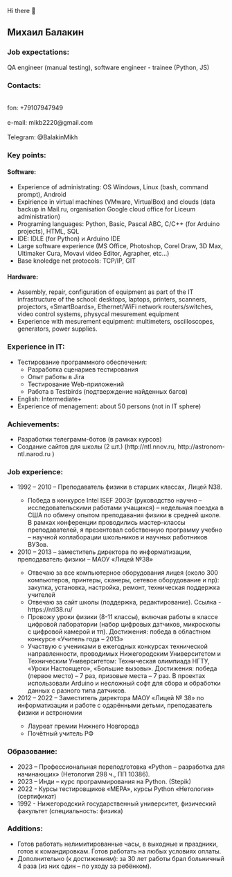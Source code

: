 Hi there 👋
<p>
<h2><b>Михаил Балакин</b></h2>
<h3>Job expectations:</h3> QA engineer (manual testing), software engineer - trainee (Python, JS)
<h3>Contacts:</h3>
<br>fon: +79107947949 </br>
<br>e-mail: mikb2220@gmail.com </br>
<br>Telegram: @BalakinMikh </br>
<h3>Key points:</h3>
<h4>Software:</h4>
<ul>
<li>Experience of administrating: ОS Windows, Linux (bash, command prompt), Android </li>
<li>Expirience in virtual machines (VMware, VirtualBox) and clouds (data backup in Mail.ru, organisation Google cloud office for Liceum administration)</li>
<li>Programing languages: Python, Basic, Pascal ABC, C/C++ (for Arduino projects), HTML, SQL</li>
<li>IDE: IDLE (for Python) и Arduino IDE</li>
<li>Large software experience (MS Office, Photoshop, Corel Draw, 3D Max, Ultimaker Cura, Movavi video Editor, Agrapher, etc…) </li>
<li>Base knoledge  net protocols: TCP/IP, GIT</li>
</ul>
<h4>Hardware:</h4>
<ul>
<li>Assembly, repair, configuration of equipment as part of the IT infrastructure of the school: desktops, laptops, printers, scanners, projectors, «SmartBoards», Ethernet/WiFi network routers/switches, video control systems, physycal mesurement equipment</li>
<li>	Experience with mesurement equipment:  multimeters, oscilloscopes, generators, power supplies.</li>
</ul>
</p>
<p>
<h3>Experience in IT:</h3>
<ul>
<li>Тестирование программного обеспечения:
  <ul>
  <li>Разработка сценариев тестирования</li>
  <li>Опыт работы в Jira</li>
  <li>Тестирование Web-приложений</li>
  <li>Работа в Testbirds (подтверждение найденных багов)</li>
  </ul>
</li>
<li>English: Intermediate+</li>
<li>Experience of menagement: about 50 persons (not in IT sphere)</li>
</ul>
</p>
<h3>Achievements:</h3>
<ul>
<li>Разработки телеграмм-ботов (в рамках курсов) </li>
<li>Создание сайтов для школы (2 шт.) (http://ntl.nnov.ru, http://astronom-ntl.narod.ru )</li>
</ul>
<h3>Job experience:</h3>
<ul>
<li>1992 – 2010 – Преподаватель физики в старших классах, Лицей N38.</li>
<ul>
<li>Победа в конкурсе Intel ISEF 2003г (руководство научно – исследовательскими работами учащихся) – недельная поездка в США по обмену опытом преподавания физики в средней школе. В рамках конференции проводились мастер-классы преподавателей, я презентовал собственную программу учебно – научной коллаборации школьников и научных работников ВУЗов.</li>
</ul>
<li>2010 – 2013 – заместитель директора по информатизации, преподаватель физики – МАОУ «Лицей №38»</li>
<ul>
<li>Отвечаю за все компьютерное оборудования лицея (около 300 компьютеров, принтеры, сканеры, сетевое оборудование и пр): закупка, установка, настройка, ремонт, техническая поддержка учителей</li>
<li>Отвечаю за сайт школы (поддержка, редактирование). Ссылка - https://ntl38.ru/</li>
<li>Провожу уроки физики (8-11 классы), включая работы в классе цифровой лаборатории (набор цифровых датчиков, микроскопы с цифровой камерой и тп). Достижения: победа в областном конкурсе «Учитель года – 2013»</li>
<li>Участвую с учениками в ежегодных конкурсах технической направленности, проводимых Нижегородским Университетом и Техническим Университетом: Техническая олимпиада НГТУ, «Уроки Настоящего», «Большие вызовы». Достижения: победа (первое место) – 7 раз, призовые места – 7 раз.  В проектах использовали Arduino и несложный софт для сбора и обработки данных с разного типа датчиков.</li>
</ul>
<li>2012 – 2022 – Заместитель директора МАОУ «Лицей № 38» по информатизации и работе с одарёнными детьми, преподаватель физики и астрономии</li>
<ul>
<li>Лауреат премии Нижнего Новгорода</li>
<li>Почётный учитель РФ</li>
</ul>
</ul>
</ul>
<h3>Образование:</h3>
<ul>
<li>2023 – Профессиональная переподготовка «Python – разработка для начинающих» (Нетология 298 ч., ПП 10386).</li> 
<li>2023 – Инди – курс программирования на Python. (Stepik) </li>
<li>2022 - Курсы тестировщиков «МЕРА», курсы Python «Нетология» (сертификат)</li>
<li>1992 - Нижегородский государственный университет, физический факультет (специальность: физика)</li>
</ul>
<h3>Additions:</h3>
<ul>
<li>Готов работать  нелимитированные часы, в выходные и праздники, готов к командировкам. Готов работать на любых условиях оплаты.</li>
<li>Дополнительно (к достижениям): за 30 лет работы брал больничный 4 раза (из них один – по уходу за ребёнком).</li> 



